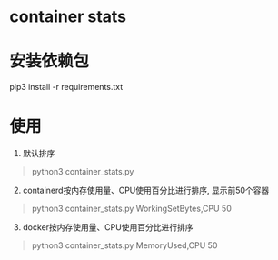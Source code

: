 # container stats

# 安装依赖包
pip3 install -r requirements.txt

# 使用

1) 默认排序
> python3 container_stats.py

2) containerd按内存使用量、CPU使用百分比进行排序, 显示前50个容器
> python3 container_stats.py WorkingSetBytes,CPU 50

3) docker按内存使用量、CPU使用百分比进行排序
> python3 container_stats.py MemoryUsed,CPU 50
